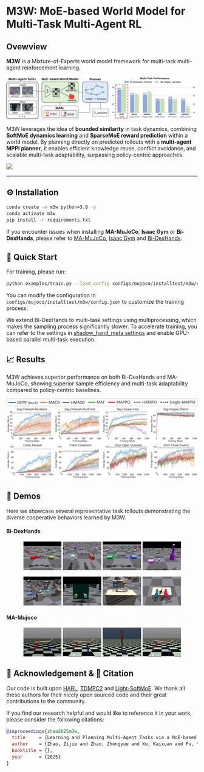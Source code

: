 # M3W: MoE-based World Model for Multi-Task Multi-Agent RL


## Ovewview

**M3W** is a Mixture-of-Experts world model framework for multi-task multi-agent reinforcement learning.

![](assets/images_folder/framework.svg)


M3W leverages the idea of **bounded similarity** in task dynamics, combining **SoftMoE dynamics learning** and **SparseMoE reward prediction** within a world model. By planning directly on predicted rollouts with a **multi-agent MPPI planner**, it enables efficient knowledge reuse, conflict avoidance, and scalable multi-task adaptability, surpassing policy-centric approaches.

![](assets/images_folder/method.svg)

<!-- ### 📑 Table of Contents
1. [Installation](#installation)  
2. [Quick Start](#quick-start)  
3. [Results](#results)  
4. [Acknowledgement & Citation](#acknowledgement--citation) -->

---
## ⚙️ Installation
```bash
conda create -n m3w python=3.8 -y
conda activate m3w
pip install -r requirements.txt
```
If you encounter issues when installing **MA-MuJoCo**, **Isaac Gym** or **Bi-DexHands**, please refer to [MA-MuJoCo](https://github.com/schroederdewitt/multiagent_mujoco), [Isaac Gym](https://developer.nvidia.com/isaac-gym) and [Bi-DexHands](https://github.com/PKU-MARL/DexterousHands).

## 🚀 Quick Start
For training, please run:
```bash
python examples/train.py --load_config configs/mujoco/installtest/m3w/config.json
```
You can modify the configuration in `configs/mujoco/installtest/m3w/config.json` to customize the training process.

We extend Bi-DexHands to multi-task settings using multiprocessing, which makes the sampling process significantly slower. To accelerate training, you can refer to the settings in [shadow_hand_meta settings](https://github.com/PKU-MARL/DexterousHands/tree/main/bidexhands/tasks/shadow_hand_meta) and enable GPU-based parallel multi-task execution.


## 📈 Results

M3W achieves superior performance on both Bi-DexHands and MA-MuJoCo, showing superior sample efficiency and multi-task adaptability compared to policy-centric baselines.

![](assets\images_folder\compare.png)

## 🎥 Demos
Here we showcase several representative task rollouts demonstrating the diverse cooperative behaviors learned by M3W.

#### Bi-DexHands
<p align="center">
  <img src="assets/gifs/dex/over.gif" alt="Over" width="20%"/>
  <img src="assets/gifs/dex/catch-abreast.gif" alt="Catch Abreast" width="20%"/>
  <img src="assets/gifs/dex/catch-underarm.gif" alt="Catch Underarm" width="20%"/>
  <img src="assets/gifs/dex/over2underarm.gif" alt="Over2Underarm" width="20%"/>
</p>

</p>
<p align="center">
  <img src="assets/gifs/dex/lift-underarm.gif" alt="Lift Underarm" width="20%"/>
  <img src="assets/gifs/dex/open-outward.gif" alt="Open Outward" width="20%"/>
  <img src="assets/gifs/dex/pen.gif" alt="Pen" width="20%"/>
  <img src="assets/gifs/dex/scissors.gif" alt="Scissors" width="20%"/>
</p>

#### MA-Mujoco
<p align="center">
  <img src="assets/gifs/mujoco/crf.gif" alt="Cheetah Run Front" width="20%"/>
  <img src="assets/gifs/mujoco/crun.gif" alt="Cheetah Run" width="20%"/>
  <img src="assets/gifs/mujoco/hop.gif" alt="Hopper Hop" width="20%"/>
  <img src="assets/gifs/mujoco/runbwd.gif" alt="Cheetah Run Backward" width="20%"/>
</p>

## 🙏 Acknowledgement & 📜 Citation
Our code is built upon [HARL](https://github.com/PKU-MARL/HARL), [TDMPC2](https://github.com/nicklashansen/tdmpc2) and [Light-SoftMoE](https://github.com/zhaozijie2022/soft-moe). We thank all these authors for their nicely open sourced code and their great contributions to the community.

If you find our research helpful and would like to reference it in your work, please consider the following citations:

```bibtex
@inproceedings{zhao2025m3w,
  title     = {Learning and Planning Multi-Agent Tasks via a MoE-based World Model},
  author    = {Zhao, Zijie and Zhao, Zhongyue and Xu, Kaixuan and Fu, Yuqian and Chai, Jiajun and Zhu, Yuanheng and Zhao, Dongbin},
  booktitle = {},
  year      = {2025}
}
```